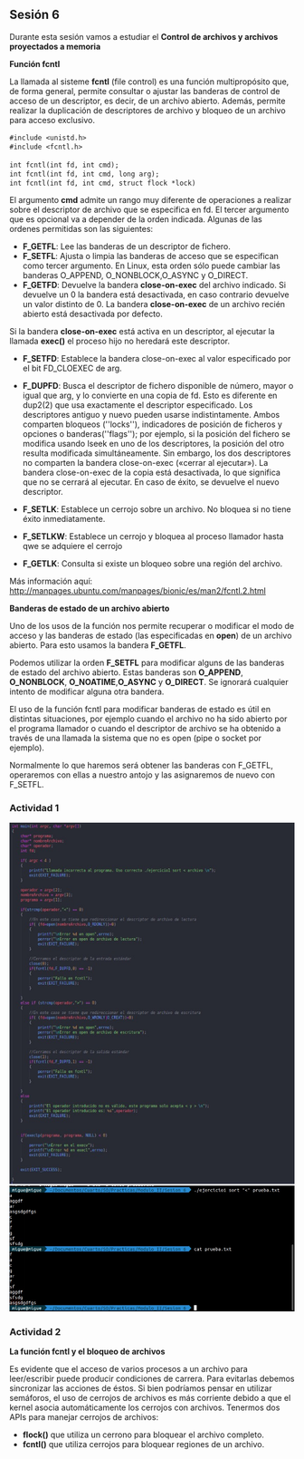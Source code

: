 ## Sesión 6

Durante esta sesión vamos a estudiar el **Control de archivos y archivos proyectados a memoria**

**Función fcntl**

La llamada al sisteme **fcntl** (file control) es una función multipropósito que, de forma general, permite consultar o ajustar las banderas de control de acceso de un descriptor, es decir, de un archivo abierto. Además, permite realizar la duplicación de descriptores de archivo y bloqueo de un archivo para acceso exclusivo.

    #include <unistd.h>
    #include <fcntl.h>

    int fcntl(int fd, int cmd);
    int fcntl(int fd, int cmd, long arg);
    int fcntl(int fd, int cmd, struct flock *lock)


El argumento **cmd** admite un rango muy diferente de operaciones a realizar sobre el descriptor de archivo que se especifica en fd. El tercer argumento que es opcional va a depender de la orden indicada. Algunas de las ordenes permitidas son las siguientes: 

- **F_GETFL**: Lee las banderas de un descriptor de fichero.
- **F_SETFL**: Ajusta o limpia las banderas de acceso que se especifican como tercer argumento. En Linux, esta orden sólo puede cambiar las banderas O_APPEND, O_NONBLOCK,O_ASYNC  y O_DIRECT.
- **F_GETFD**: Devuelve la bandera **close-on-exec** del archivo indicado. Si devuelve un 0 la bandera está desactivada, en caso contrario devuelve un valor distinto de 0. La bandera **close-on-exec** de un archivo recién abierto está desactivada por defecto.

Si la bandera **close-on-exec** está activa en un descriptor, al ejecutar la llamada **exec()** el proceso hijo no heredará este descriptor. 

- **F_SETFD**: Establece la bandera close-on-exec al valor especificado por el bit  FD_CLOEXEC  de arg.

- **F_DUPFD**: Busca el descriptor de fichero disponible de número, mayor o igual que arg, y lo  convierte en una copia de fd.  Esto es diferente en dup2(2) que usa exactamente el descriptor especificado. Los descriptores antiguo y nuevo pueden  usarse  indistintamente.  Ambos  comparten bloqueos  (''locks''),  indicadores  de  posición de ficheros y opciones o banderas(''flags''); por ejemplo, si la posición del fichero se modifica  usando  lseek  en uno de los descriptores, la posición del otro resulta modificada simultáneamente. Sin embargo, los dos descriptores no comparten la bandera close-on-exec («cerrar al ejecutar»). La bandera close-on-exec de la copia está desactivada, lo que significa que no se cerrará al ejecutar. En caso de éxito, se devuelve el nuevo descriptor.

- **F_SETLK**: Establece un cerrojo sobre un archivo. No bloquea si no tiene éxito inmediatamente.
- **F_SETLKW**: Establece un cerrojo y bloquea al proceso llamador hasta qwe se adquiere el cerrojo
- **F_GETLK**: Consulta si existe un bloqueo sobre una región del archivo.

Más información aquí: http://manpages.ubuntu.com/manpages/bionic/es/man2/fcntl.2.html


**Banderas de estado de un archivo abierto**

Uno de los usos de la función nos permite recuperar o modificar el modo de acceso y las banderas de estado (las especificadas en **open**) de un archivo abierto. Para esto usamos la bandera **F_GETFL**.

Podemos utilizar la orden **F_SETFL** para modificar alguns de las banderas de estado del archivo abierto. Estas banderas son **O_APPEND**, **O_NONBLOCK**, **O_NOATIME**,**O_ASYNC** y **O_DIRECT**. Se ignorará cualquier intento de modificar alguna otra bandera.

El uso de la función fcntl para modificar banderas de estado es útil en distintas situaciones, por ejemplo cuando el archivo no ha sido abierto por el programa llamador o cuando el descriptor de archivo se ha obtenido a través de una llamada la sistema que no es open (pipe o socket por ejemplo).

Normalmente lo que haremos será obtener las banderas con F_GETFL, operaremos con ellas a nuestro antojo y las asignaremos de nuevo con F_SETFL.


### Actividad 1


![Ejercicio1](CodigoEjercicio1_S6.jpeg)
![Ejercicio1](EjecucionEjercicio1_S6.jpeg)

### Actividad 2



**La función fcntl y el bloqueo de archivos**

Es evidente que el acceso de varios procesos a un archivo para leer/escribir puede producir condiciones de carrera. Para evitarlas debemos sincronizar las acciones de éstos. Si bien podríamos pensar en utilizar semáforos, el uso de cerrojos de archivos es más corriente debido a que el kernel asocia automáticamente los cerrojos con archivos. Tenermos dos APIs para manejar cerrojos de archivos: 

- **flock()** que utiliza un cerrono para bloquear el archivo completo.
- **fcntl()** que utiliza cerrojos para bloquear regiones de un archivo.